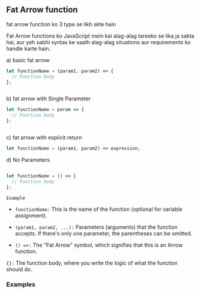 

## Fat Arrow function

fat arrow function ko 3 type se likh skte hain


Fat Arrow functions ko JavaScript mein kai alag-alag tareeko se lika ja sakta hai, aur yeh sabhi syntax ke saath alag-alag situations aur requirements ko handle karte hain. 



 a) basic fat arrow

````javascript
let functionName = (param1, param2) => {
  // Function body
};



````

 b) fat arrow with  Single Parameter

````javascript
let functionName = param => {
  // Function body
};



````




 c) fat arrow with explicit return


````javascript
let functionName = (param1, param2) => expression;

````


d) No Parameters

````javascript

let functionName = () => {
  // Function body
};


````



`Example`


- `functionName:` This is the name of the function (optional for variable assignment).

- `(param1, param2, ...):` Parameters (arguments) that the function accepts. If there's only one parameter, the parentheses can be omitted.

- `() =>:` The "Fat Arrow" symbol, which signifies that this is an Arrow function.

`{}:` The function body, where you write the logic of what the function should do.


### Examples